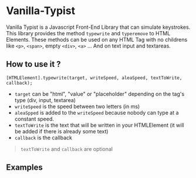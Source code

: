# Vanilla-Typist

Vanilla Typist is a Javascript Front-End Library that can simulate keystrokes. This library provides the method `typewrite` and `typeremove` to HTML Elements. These methods can be used on any HTML Tag with no childrens like `<p>`, `<span>`, empty `<div>`, `<a>` ... And on text input and textareas.

## How to use it ?
```
[HTMLElement].typewrite(target, writeSpeed, aleaSpeed, textToWrite, callback);
```

- `target` can be "html", "value" or "placeholder" depending on the tag's type (div, input, textarea)
- `writeSpeed` is the speed between two letters (in ms)
- `aleaSpped` is added to the `writeSpeed` because nobody can type at a constant speed.
- `textToWrite` is the text that will be written in your HTMLElement (it will be added if there is already some text)
- `callback` is the callback

> `textToWrite` and `callback` are optional

## Examples